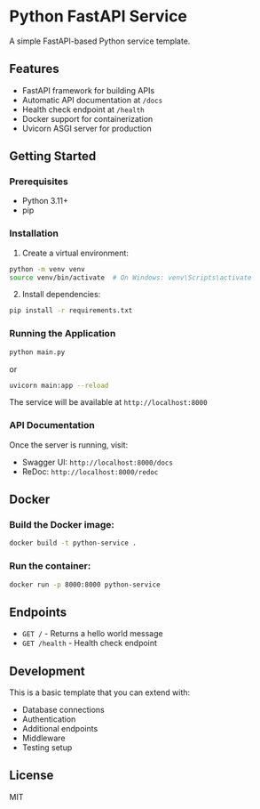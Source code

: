 # Python FastAPI Service

A simple FastAPI-based Python service template.

## Features

- FastAPI framework for building APIs
- Automatic API documentation at `/docs`
- Health check endpoint at `/health`
- Docker support for containerization
- Uvicorn ASGI server for production

## Getting Started

### Prerequisites

- Python 3.11+
- pip

### Installation

1. Create a virtual environment:
```bash
python -m venv venv
source venv/bin/activate  # On Windows: venv\Scripts\activate
```

2. Install dependencies:
```bash
pip install -r requirements.txt
```

### Running the Application

```bash
python main.py
```

or

```bash
uvicorn main:app --reload
```

The service will be available at `http://localhost:8000`

### API Documentation

Once the server is running, visit:
- Swagger UI: `http://localhost:8000/docs`
- ReDoc: `http://localhost:8000/redoc`

## Docker

### Build the Docker image:

```bash
docker build -t python-service .
```

### Run the container:

```bash
docker run -p 8000:8000 python-service
```

## Endpoints

- `GET /` - Returns a hello world message
- `GET /health` - Health check endpoint

## Development

This is a basic template that you can extend with:
- Database connections
- Authentication
- Additional endpoints
- Middleware
- Testing setup

## License

MIT

